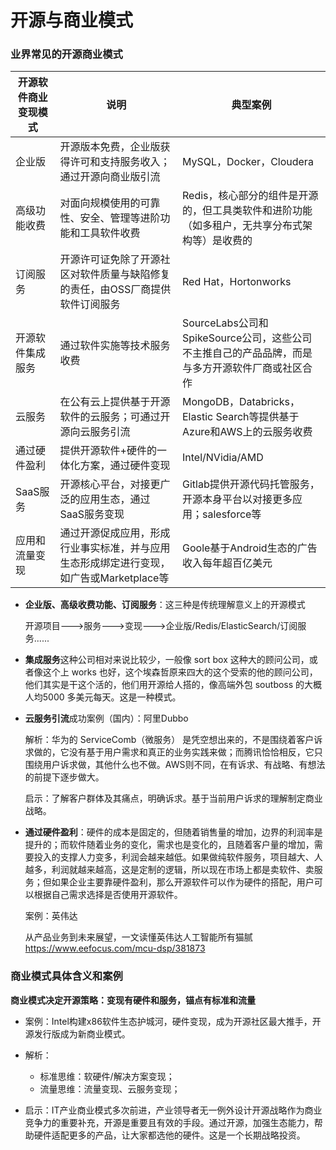 # 开源与商业模式

### 业界常见的开源商业模式

| 开源软件商业变现模式 | 说明                                                         | 典型案例                                                     |
| -------------------- | ------------------------------------------------------------ | ------------------------------------------------------------ |
| 企业版               | 开源版本免费，企业版获得许可和支持服务收入；通过开源向商业版引流 | MySQL，Docker，Cloudera                                      |
| 高级功能收费         | 对面向规模使用的可靠性、安全、管理等进阶功能和工具软件收费   | Redis，核心部分的组件是开源的，但工具类软件和进阶功能（如多租户，无共享分布式架构等）是收费的 |
| 订阅服务             | 开源许可证免除了开源社区对软件质量与缺陷修复的责任，由OSS厂商提供软件订阅服务 | Red Hat，Hortonworks                                         |
| 开源软件集成服务     | 通过软件实施等技术服务收费                                   | SourceLabs公司和SpikeSource公司，这些公司不主推自己的产品品牌，而是与多方开源软件厂商或社区合作 |
| 云服务               | 在公有云上提供基于开源软件的云服务；可通过开源向云服务引流   | MongoDB，Databricks，Elastic Search等提供基于Azure和AWS上的云服务收费 |
| 通过硬件盈利         | 提供开源软件+硬件的一体化方案，通过硬件变现                  | Intel/NVidia/AMD                                             |
| SaaS服务             | 开源核心平台，对接更广泛的应用生态，通过SaaS服务变现         | Gitlab提供开源代码托管服务，开源本身平台以对接更多应用；salesforce等 |
| 应用和流量变现       | 通过开源促成应用，形成行业事实标准，并与应用生态形成绑定进行变现，如广告或Marketplace等 | Goole基于Android生态的广告收入每年超百亿美元                 |



- **企业版、高级收费功能、订阅服务**：这三种是传统理解意义上的开源模式

  开源项目--->服务--->变现--->企业版/Redis/ElasticSearch/订阅服务......

- **集成服务**这种公司相对来说比较少，一般像 sort box 这种大的顾问公司，或者像这个上 works 也好，这个埃森哲原来四大的这个受索的他的顾问公司，他们其实是干这个活的，他们用开源给人搭的，像高端外包 soutboss 的大概人均5000 多美元每天。这是一种模式。

- **云服务引流**成功案例（国内）：阿里Dubbo

  解析：华为的 ServiceComb（微服务） 是凭空想出来的，不是围绕着客户诉求做的，它没有基于用户需求和真正的业务实践来做；而腾讯恰恰相反，它只围绕用户诉求做，其他什么也不做。AWS则不同，在有诉求、有战略、有想法的前提下逐步做大。

  启示：了解客户群体及其痛点，明确诉求。基于当前用户诉求的理解制定商业战略。

- **通过硬件盈利**：硬件的成本是固定的，但随着销售量的增加，边界的利润率是提升的；而软件随着业务的变化，需求也是变化的，且随着客户量的增加，需要投入的支撑人力变多，利润会越来越低。如果做纯软件服务，项目越大、人越多，利润就越来越高，这是定制的逻辑，所以现在市场上都是卖软件、卖服务；但如果企业主要靠硬件盈利，那么开源软件可以作为硬件的搭配，用户可以根据自己需求选择是否使用开源软件。

  案例：英伟达

  从产品业务到未来展望，一文读懂英伟达人工智能所有猫腻  https://www.eefocus.com/mcu-dsp/381873



### 商业模式具体含义和案例

**商业模式决定开源策略：变现有硬件和服务，锚点有标准和流量**

- 案例：Intel构建x86软件生态护城河，硬件变现，成为开源社区最大推手，开源发行版成为新商业模式。

- 解析：
  - 标准思维：软硬件/解决方案变现；
  - 流量思维：流量变现、云服务变现；

- 启示：IT产业商业模式多次前进，产业领导者无一例外设计开源战略作为商业竞争力的重要补充，开源是重要且有效的手段。通过开源，加强生态能力，帮助硬件适配更多的产品，让大家都选他的硬件。这是一个长期战略投资。
